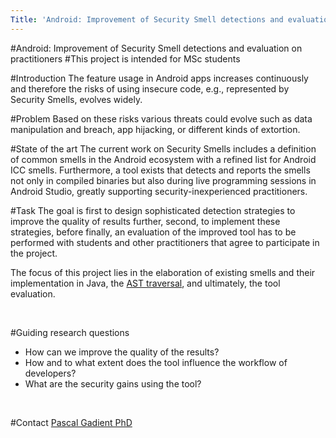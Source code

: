 ```yaml
---
Title: 'Android: Improvement of Security Smell detections and evaluation on practitioners'
---
```

#Android: Improvement of Security Smell detections and evaluation on practitioners
#This project is intended for MSc students
<br><p>
#Introduction
The feature usage in Android apps increases continuously and therefore the risks of using insecure code, e.g., represented by Security Smells, evolves widely.

#Problem
Based on these risks various threats could evolve such as data manipulation and breach, app hijacking, or different kinds of extortion.

#State of the art
The current work on Security Smells includes a definition of common smells in the Android ecosystem with a refined list for Android ICC smells.
Furthermore, a tool exists that detects and reports the smells not only in compiled binaries but also during live programming sessions in Android Studio, greatly supporting security-inexperienced practitioners.

#Task
The goal is first to design sophisticated detection strategies to improve the quality of results further, second, to implement these strategies, before finally, an evaluation of the improved tool has to be performed with students and other practitioners that agree to participate in the project.

The focus of this project lies in the elaboration of existing smells and their implementation in Java, the [AST traversal](https://en.wikipedia.org/wiki/Abstract_syntax_tree), and ultimately, the tool evaluation.
<br><p><br></p>

#Guiding research questions

-  How can we improve the quality of the results?
-  How and to what extent does the tool influence the workflow of developers?
-  What are the security gains using the tool?
<br><p><br></p>

#Contact 
[Pascal Gadient PhD](%base_url%/staff/PascalGadient)
